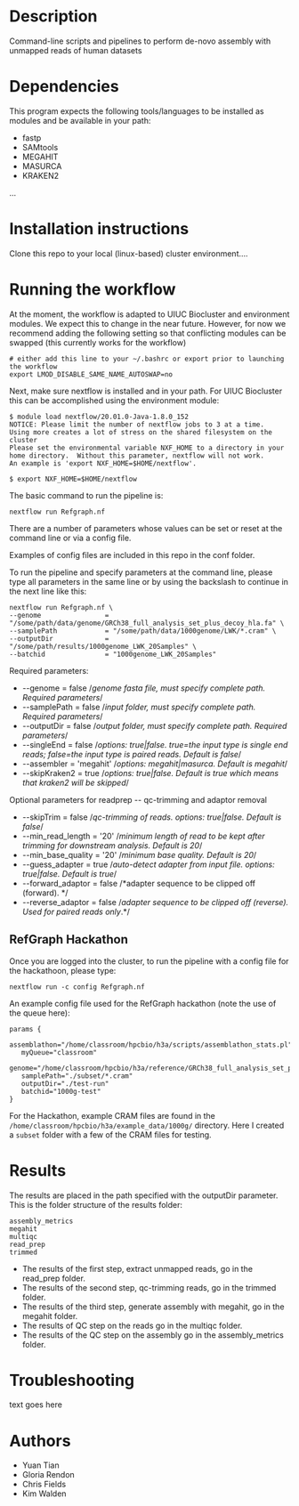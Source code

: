 # Description

Command-line scripts and pipelines to perform de-novo assembly with unmapped reads of human datasets 

# Dependencies

This program expects the following tools/languages to be installed as modules and be available in your path:

- fastp
- SAMtools
- MEGAHIT
- MASURCA
- KRAKEN2

...

# Installation instructions

Clone this repo to your local (linux-based) cluster environment....

# Running the workflow

At the moment, the workflow is adapted to UIUC Biocluster and environment modules. We expect this 
to change in the near future.  However, for now we recommend adding the following setting 
so that conflicting modules can be swapped (this currently works for the workflow)

```
# either add this line to your ~/.bashrc or export prior to launching the workflow
export LMOD_DISABLE_SAME_NAME_AUTOSWAP=no
```

Next, make sure nextflow is installed and in your path.  For UIUC Biocluster this can 
be accomplished using the environment module:

```
$ module load nextflow/20.01.0-Java-1.8.0_152
NOTICE: Please limit the number of nextflow jobs to 3 at a time.  Using more creates a lot of stress on the shared filesystem on the cluster
Please set the environmental variable NXF_HOME to a directory in your home directory.  Without this parameter, nextflow will not work.
An example is 'export NXF_HOME=$HOME/nextflow'.

$ export NXF_HOME=$HOME/nextflow
```

The basic command to run the pipeline is: 

```
nextflow run Refgraph.nf
```

There are a number of parameters whose values can be set or reset at the command line or via a config file.

Examples of config files are included in this repo in the conf folder.

To run the pipeline and specify parameters at the command line, please type all parameters in the same line or by using the backslash to continue in the next line like this:

```
nextflow run Refgraph.nf \
--genome                = "/some/path/data/genome/GRCh38_full_analysis_set_plus_decoy_hla.fa" \
--samplePath            = "/some/path/data/1000genome/LWK/*.cram" \
--outputDir             = "/some/path/results/1000genome_LWK_20Samples" \
--batchid               = "1000genome_LWK_20Samples"
```

Required parameters:

-  --genome                = false          /*genome fasta file, must specify complete path. Required parameters*/
-  --samplePath            = false          /*input folder, must specify complete path. Required parameters*/
-  --outputDir             = false          /*output folder, must specify complete path. Required parameters*/
-  --singleEnd             = false          /*options: true|false. true=the input type is single end reads; false=the input type is paired reads. Default is false*/
-  --assembler             = 'megahit'      /*options: megahit|masurca. Default is megahit*/
-  --skipKraken2           = true           /*options: true|false. Default is true which means that kraken2 will be skipped*/


Optional parameters for readprep --  qc-trimming and adaptor removal

-  --skipTrim              = false           /*qc-trimming of reads. options: true|false. Default is false*/     
-  --min_read_length       = '20'            /*minimum length of read to be kept after trimming for downstream analysis. Default is 20*/
-  --min_base_quality      = '20'            /*minimum base quality. Default is 20*/
-  --guess_adapter         = true            /*auto-detect adapter from input file. options: true|false. Default is true*/
-  --forward_adaptor       = false           /*adapter sequence to be clipped off (forward). */
-  --reverse_adaptor       = false           /*adapter sequence to be clipped off (reverse). Used for paired reads only*.*/

## RefGraph Hackathon

Once you are logged into the cluster, to run the pipeline with a config file for the hackathoon, please type:

```
nextflow run -c config Refgraph.nf
```

An example config file used for the RefGraph hackathon (note the use of the queue here):

```
params {
   assemblathon="/home/classroom/hpcbio/h3a/scripts/assemblathon_stats.pl"
   myQueue="classroom"
   genome="/home/classroom/hpcbio/h3a/reference/GRCh38_full_analysis_set_plus_decoy_hla.fa"
   samplePath="./subset/*.cram"
   outputDir="./test-run"
   batchid="1000g-test"
}
```

For the Hackathon, example CRAM files are found in the `/home/classroom/hpcbio/h3a/example_data/1000g/` directory. Here I created a `subset` folder with a few of the CRAM files for testing.

# Results

The results are placed in the path specified with the outputDir parameter. 
This is the folder structure of the results folder:

```
assembly_metrics
megahit
multiqc
read_prep
trimmed  
```

-  The results of the first step, extract unmapped reads, go in the read_prep folder.
-  The results of the second step, qc-trimming reads, go in the trimmed folder.
-  The results of the third step, generate assembly with megahit, go in the megahit folder.
-  The results of QC step on the reads go in the multiqc folder.
-  The results of the QC step on the assembly go in the assembly_metrics folder.


# Troubleshooting

text goes here

# Authors

* Yuan Tian
* Gloria Rendon
* Chris Fields
* Kim Walden
